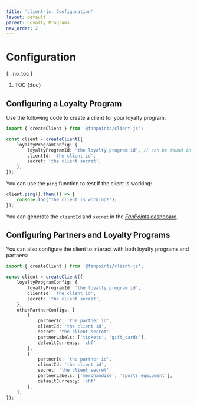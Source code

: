 ```yaml
---
title: 'client-js: Configuration'
layout: default
parent: Loyalty Programs
nav_order: 2
---
```


# Configuration
{: .no_toc }

1. TOC
{:toc}

## Configuring a Loyalty Program

Use the following code to create a client for your loyalty program:

```typescript
import { createClient } from '@fanpoints/client-js';

const client = createClient({
    loyaltyProgramConfig: {
        loyaltyProgramId: 'the loyalty program id', // can be found in the dashboard
        clientId: 'the client id',
        secret: 'the client secret',
    },
});
```

You can use the `ping` function to test if the client is working:

```typescript
client.ping().then(() => {
    console.log("The client is working!");
});
```

You can generate the `clientId` and `secret` in the [*FanPoints* dashboard](https://dashboard.fanpoints.ch).

## Configuring Partners and Loyalty Programs

You can also configure the client to interact with both loyalty programs and partners:

```typescript
import { createClient } from '@fanpoints/client-js';

const client = createClient({
    loyaltyProgramConfig: {
        loyaltyProgramId: 'the loyalty program id',
        clientId: 'the client id',
        secret: 'the client secret',
    },
    otherPartnerConfigs: [
        {
            partnerId: 'the partner id',
            clientId: 'the client id',
            secret: 'the client secret'
            partnerLabels: ['tickets', 'gift_cards'],
            defaultCurrency: 'chf'
        },
        {
            partnerId: 'the partner id',
            clientId: 'the client id',
            secret: 'the client secret'
            partnerLabels: ['merchandise', 'sports_equipment'],
            defaultCurrency: 'chf'
        },
    ],
});
```